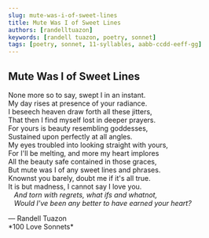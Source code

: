 ```yaml
---
slug: mute-was-i-of-sweet-lines
title: Mute Was I of Sweet Lines
authors: [randelltuazon]
keywords: [randell tuazon, poetry, sonnet]
tags: [poetry, sonnet, 11-syllables, aabb-ccdd-eeff-gg]
---
```


## Mute Was I of Sweet Lines

None more so to say, swept I in an instant.  
My day rises at presence of your radiance.  
I beseech heaven draw forth all these jitters,  
That then I find myself lost in deeper prayers.  
For yours is beauty resembling goddesses,  
Sustained upon perfectly at all angles.  
My eyes troubled into looking straight with yours,  
For I'll be melting, and more my heart implores  
All the beauty safe contained in those graces,  
But mute was I of any sweet lines and phrases.  
Knownst you barely, doubt me if it's all true.  
It is but madness, I cannot say I love you.  
&nbsp;&nbsp; *And torn with regrets, what ifs and whatnot,*  
&nbsp;&nbsp; *Would I've been any better to have earned your heart?*  

<footer>
  — Randell Tuazon 
  <div class="text-xs mt-2 text-stone-500">*100 Love Sonnets*</div>
</footer>
